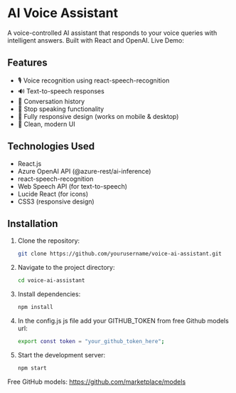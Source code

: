 # AI Voice Assistant

A voice-controlled AI assistant that responds to your voice queries with intelligent answers. Built with React and OpenAI.
Live Demo: 

## Features

- 🎙️ Voice recognition using react-speech-recognition
- 🔊 Text-to-speech responses
- 💬 Conversation history
- 🛑 Stop speaking functionality
- 📱 Fully responsive design (works on mobile & desktop)
- 🎨 Clean, modern UI 

## Technologies Used

- React.js
- Azure OpenAI API (@azure-rest/ai-inference)
- react-speech-recognition
- Web Speech API (for text-to-speech)
- Lucide React (for icons)
- CSS3 (responsive design)

## Installation

1. Clone the repository:
   ```bash
   git clone https://github.com/yourusername/voice-ai-assistant.git
2. Navigate to the project directory:
   ```bash
   cd voice-ai-assistant
3. Install dependencies:
   ```bash
   npm install
4. In the config.js js file add your GITHUB_TOKEN from free Github models url:
   ```bash
   export const token = "your_github_token_here";

5. Start the development server:
   ```bash
   npm start

Free GitHub models: https://github.com/marketplace/models

         
       
   

